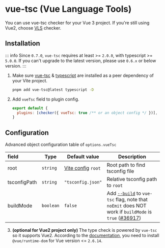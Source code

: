 # vue-tsc (Vue Language Tools)

You can use vue-tsc checker for your Vue 3 project. If you're still using Vue2,
choose [VLS](/checkers/vls) checker.

## Installation

::: info Since `0.7.0`, `vue-tsc` requires at least >= `2.0.0`, with
typescript >= `5.0.0`. If you can't upgrade to the latest version, please use
`0.6.x` or below version. :::

1. Make sure [vue-tsc](https://www.npmjs.com/package/vue-tsc) &
   [typescript](https://www.npmjs.com/package/typescript) are installed as a
   peer dependency of your Vite project.

   ```bash
   pnpm add vue-tsc@latest typescript -D
   ```

2. Add `vueTsc` field to plugin config.

   ```js
   export default {
     plugins: [checker({ vueTsc: true /** or an object config */ })],
   }
   ```

## Configuration

Advanced object configuration table of `options.vueTsc`

| field        | Type      | Default value                                         | Description                                                                                                                                                                                                                         |
| :----------- | --------- | ----------------------------------------------------- | ----------------------------------------------------------------------------------------------------------------------------------------------------------------------------------------------------------------------------------- |
| root         | `string`  | [Vite config](https://vitejs.dev/config/#root) `root` | Root path to find tsconfig file                                                                                                                                                                                                     |
| tsconfigPath | `string`  | `"tsconfig.json"`                                     | Relative tsconfig path to `root`                                                                                                                                                                                                    |
| buildMode    | `boolean` | `false`                                               | Add [`--build`](https://www.typescriptlang.org/docs/handbook/project-references.html) to `vue-tsc` flag, note that `noEmit` does NOT work if `buildMode` is `true` ([#36917](https://github.com/microsoft/TypeScript/issues/36917)) |

3. **(optional for Vue2 project only)** The type check is powered by `vue-tsc`
   so it supports Vue2. According to the
   [documentation](https://github.com/vuejs/language-tools/blob/master/packages/vscode-vue/README.md#usage),
   you need to install `@vue/runtime-dom` for Vue version <= `2.6.14`.
